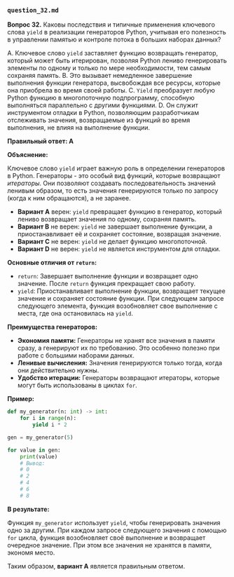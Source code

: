 ### `question_32.md`

**Вопрос 32.** Каковы последствия и типичные применения ключевого слова `yield` в реализации генераторов Python, учитывая его полезность в управлении памятью и контроле потока в больших наборах данных?

A. Ключевое слово `yield` заставляет функцию возвращать генератор, который может быть итерирован, позволяя Python лениво генерировать элементы по одному и только по мере необходимости, тем самым сохраняя память.
B. Это вызывает немедленное завершение выполнения функции генератора, высвобождая все ресурсы, которые она приобрела во время своей работы.
C. `Yield` преобразует любую Python функцию в многопоточную подпрограмму, способную выполняться параллельно с другими функциями.
D. Он служит инструментом отладки в Python, позволяющим разработчикам отслеживать значения, возвращаемые из функций во время выполнения, не влияя на выполнение функции.

**Правильный ответ: A**

**Объяснение:**

Ключевое слово `yield` играет важную роль в определении генераторов в Python. Генераторы - это особый вид функций, которые возвращают *итераторы*. Они позволяют создавать последовательность значений ленивым образом, то есть значения генерируются только по запросу (когда к ним обращаются), а не заранее.

*   **Вариант A** верен: `yield` превращает функцию в генератор, который лениво возвращает значения по одному, сохраняя память.
*   **Вариант B** не верен: `yield` не завершает выполнение функции, а приостанавливает её и сохраняет состояние, возвращая значение.
*   **Вариант C** не верен: `yield` не делает функцию многопоточной.
*   **Вариант D** не верен: `yield` не является инструментом для отладки.

**Основные отличия от `return`:**

*   `return`:  Завершает выполнение функции и возвращает одно значение. После `return` функция прекращает свою работу.
*   `yield`:  Приостанавливает выполнение функции, возвращает текущее значение и сохраняет состояние функции. При следующем запросе следующего элемента, функция возобновляет свое выполнение с места, где она остановилась на `yield`.

**Преимущества генераторов:**

*   **Экономия памяти:** Генераторы не хранят все значения в памяти сразу, а генерируют их по требованию. Это особенно полезно при работе с большими наборами данных.
*   **Ленивые вычисления:** Значения генерируются только тогда, когда они действительно нужны.
*   **Удобство итерации:** Генераторы возвращают итераторы, которые могут быть использованы в циклах `for`.

**Пример:**

```python
def my_generator(n: int) -> int:
    for i in range(n):
        yield i * 2

gen = my_generator(5)

for value in gen:
    print(value)
    # Вывод:
    # 0
    # 2
    # 4
    # 6
    # 8
```

**В результате:**

Функция `my_generator` использует `yield`, чтобы генерировать значения одно за другим. При каждом запросе следующего значения с помощью `for` цикла, функция возобновляет своё выполнение и возвращает очередное значение. При этом все значения не хранятся в памяти, экономя место.

Таким образом, **вариант A** является правильным ответом.

